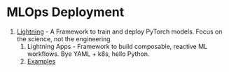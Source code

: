 # MLOps Deployment

1. [Lightning](https://lightning.ai/) - A Framework to train and deploy PyTorch models. Focus on the science, not the engineering
   1. Lightning Apps - Framework to build composable, reactive ML workflows. Bye YAML + k8s, hello Python.
   2. [Examples](https://lightning.ai/docs/app/stable/#build-self-contained-components)
